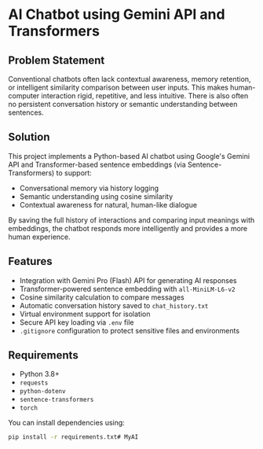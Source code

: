 # AI Chatbot using Gemini API and Transformers

## Problem Statement

Conventional chatbots often lack contextual awareness, memory retention, or intelligent similarity comparison between user inputs. This makes human-computer interaction rigid, repetitive, and less intuitive. There is also often no persistent conversation history or semantic understanding between sentences.

## Solution

This project implements a Python-based AI chatbot using Google's Gemini API and Transformer-based sentence embeddings (via Sentence-Transformers) to support:
- Conversational memory via history logging
- Semantic understanding using cosine similarity
- Contextual awareness for natural, human-like dialogue

By saving the full history of interactions and comparing input meanings with embeddings, the chatbot responds more intelligently and provides a more human experience.

## Features

- Integration with Gemini Pro (Flash) API for generating AI responses
- Transformer-powered sentence embedding with `all-MiniLM-L6-v2`
- Cosine similarity calculation to compare messages
- Automatic conversation history saved to `chat_history.txt`
- Virtual environment support for isolation
- Secure API key loading via `.env` file
- `.gitignore` configuration to protect sensitive files and environments

## Requirements

- Python 3.8+
- `requests`
- `python-dotenv`
- `sentence-transformers`
- `torch`

You can install dependencies using:

```bash
pip install -r requirements.txt#   M y A I  
 